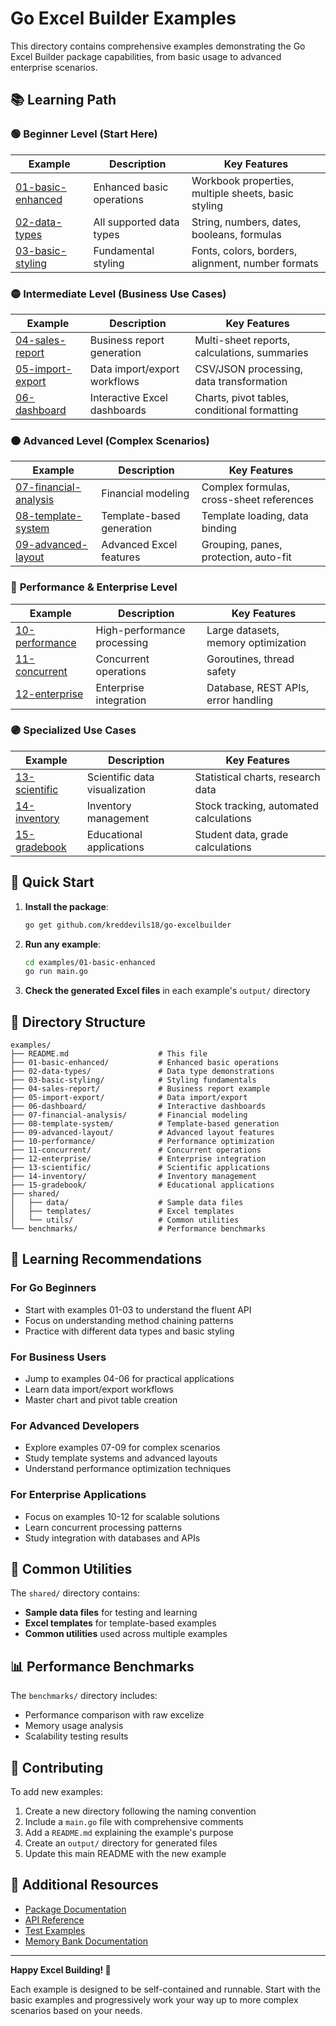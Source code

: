 # Go Excel Builder Examples

This directory contains comprehensive examples demonstrating the Go Excel Builder package capabilities, from basic usage to advanced enterprise scenarios.

## 📚 Learning Path

### 🟢 **Beginner Level (Start Here)**

| Example | Description | Key Features |
|---------|-------------|-------------|
| [01-basic-enhanced](./01-basic-enhanced/) | Enhanced basic operations | Workbook properties, multiple sheets, basic styling |
| [02-data-types](./02-data-types/) | All supported data types | String, numbers, dates, booleans, formulas |
| [03-basic-styling](./03-basic-styling/) | Fundamental styling | Fonts, colors, borders, alignment, number formats |

### 🟡 **Intermediate Level (Business Use Cases)**

| Example | Description | Key Features |
|---------|-------------|-------------|
| [04-sales-report](./04-sales-report/) | Business report generation | Multi-sheet reports, calculations, summaries |
| [05-import-export](./05-import-export/) | Data import/export workflows | CSV/JSON processing, data transformation |
| [06-dashboard](./06-dashboard/) | Interactive Excel dashboards | Charts, pivot tables, conditional formatting |

### 🟠 **Advanced Level (Complex Scenarios)**

| Example | Description | Key Features |
|---------|-------------|-------------|
| [07-financial-analysis](./07-financial-analysis/) | Financial modeling | Complex formulas, cross-sheet references |
| [08-template-system](./08-template-system/) | Template-based generation | Template loading, data binding |
| [09-advanced-layout](./09-advanced-layout/) | Advanced Excel features | Grouping, panes, protection, auto-fit |

### 🔴 **Performance & Enterprise Level**

| Example | Description | Key Features |
|---------|-------------|-------------|
| [10-performance](./10-performance/) | High-performance processing | Large datasets, memory optimization |
| [11-concurrent](./11-concurrent/) | Concurrent operations | Goroutines, thread safety |
| [12-enterprise](./12-enterprise/) | Enterprise integration | Database, REST APIs, error handling |

### 🟣 **Specialized Use Cases**

| Example | Description | Key Features |
|---------|-------------|-------------|
| [13-scientific](./13-scientific/) | Scientific data visualization | Statistical charts, research data |
| [14-inventory](./14-inventory/) | Inventory management | Stock tracking, automated calculations |
| [15-gradebook](./15-gradebook/) | Educational applications | Student data, grade calculations |

## 🚀 Quick Start

1. **Install the package**:
   ```bash
   go get github.com/kreddevils18/go-excelbuilder
   ```

2. **Run any example**:
   ```bash
   cd examples/01-basic-enhanced
   go run main.go
   ```

3. **Check the generated Excel files** in each example's `output/` directory

## 📁 Directory Structure

```
examples/
├── README.md                    # This file
├── 01-basic-enhanced/           # Enhanced basic operations
├── 02-data-types/               # Data type demonstrations
├── 03-basic-styling/            # Styling fundamentals
├── 04-sales-report/             # Business report example
├── 05-import-export/            # Data import/export
├── 06-dashboard/                # Interactive dashboards
├── 07-financial-analysis/       # Financial modeling
├── 08-template-system/          # Template-based generation
├── 09-advanced-layout/          # Advanced layout features
├── 10-performance/              # Performance optimization
├── 11-concurrent/               # Concurrent operations
├── 12-enterprise/               # Enterprise integration
├── 13-scientific/               # Scientific applications
├── 14-inventory/                # Inventory management
├── 15-gradebook/                # Educational applications
├── shared/
│   ├── data/                    # Sample data files
│   ├── templates/               # Excel templates
│   └── utils/                   # Common utilities
└── benchmarks/                  # Performance benchmarks
```

## 🎯 Learning Recommendations

### For Go Beginners
- Start with examples 01-03 to understand the fluent API
- Focus on understanding method chaining patterns
- Practice with different data types and basic styling

### For Business Users
- Jump to examples 04-06 for practical applications
- Learn data import/export workflows
- Master chart and pivot table creation

### For Advanced Developers
- Explore examples 07-09 for complex scenarios
- Study template systems and advanced layouts
- Understand performance optimization techniques

### For Enterprise Applications
- Focus on examples 10-12 for scalable solutions
- Learn concurrent processing patterns
- Study integration with databases and APIs

## 🔧 Common Utilities

The `shared/` directory contains:
- **Sample data files** for testing and learning
- **Excel templates** for template-based examples
- **Common utilities** used across multiple examples

## 📊 Performance Benchmarks

The `benchmarks/` directory includes:
- Performance comparison with raw excelize
- Memory usage analysis
- Scalability testing results

## 🤝 Contributing

To add new examples:
1. Create a new directory following the naming convention
2. Include a `main.go` file with comprehensive comments
3. Add a `README.md` explaining the example's purpose
4. Create an `output/` directory for generated files
5. Update this main README with the new example

## 📖 Additional Resources

- [Package Documentation](../README.md)
- [API Reference](../pkg/excelbuilder/)
- [Test Examples](../tests/)
- [Memory Bank Documentation](../memory-bank/)

---

**Happy Excel Building! 🎉**

Each example is designed to be self-contained and runnable. Start with the basic examples and progressively work your way up to more complex scenarios based on your needs.